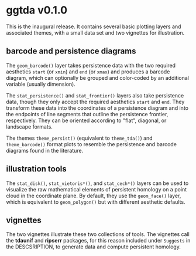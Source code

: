 # ggtda v0.1.0

This is the inaugural release. It contains several basic plotting layers and associated themes, with a small data set and two vignettes for illustration.

## barcode and persistence diagrams

The `geom_barcode()` layer takes persistence data with the two required aesthetics `start` (or `xmin`) and `end` (or `xmax`) and produces a barcode diagram, which can optionally be grouped and color-coded by an additional variable (usually dimension).

The `stat_persistence()` and `stat_frontier()` layers also take persistence data, though they only accept the required aesthetics `start` and `end`. They transform these data into the coordinates of a persistence diagram and into the endpoints of line segments that outline the persistence frontier, respectively. They can be oriented according to "flat", diagonal, or landscape formats.

The themes `theme_persist()` (equivalent to `theme_tda()`) and `theme_barcode()` format plots to resemble the persistence and barcode diagrams found in the literature.

## illustration tools

The `stat_disk()`, `stat_vietoris*()`, and `stat_cech*()` layers can be used to visualize the raw mathematical elements of persistent homology on a point cloud in the coordinate plane. By default, they use the `geom_face()` layer, which is equivalent to `geom_polygon()` but with different aesthetic defaults.

## vignettes

The two vignettes illustrate these two collections of tools. The vignettes call the **tdaunif** and **ripserr** packages, for this reason included under `Suggests` in the DESCSRIPTION, to generate data and compute persistent homology.
